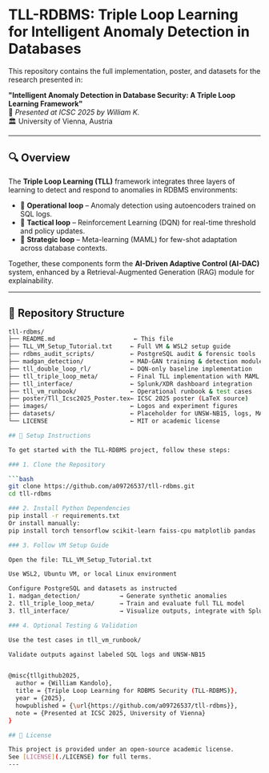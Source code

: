 # TLL-RDBMS: Triple Loop Learning for Intelligent Anomaly Detection in Databases

This repository contains the full implementation, poster, and datasets for the research presented in:

**"Intelligent Anomaly Detection in Database Security: A Triple Loop Learning Framework"**  
📍 *Presented at ICSC 2025 by William K.*  
🏛 University of Vienna, Austria

---

## 🔍 Overview

The **Triple Loop Learning (TLL)** framework integrates three layers of learning to detect and respond to anomalies in RDBMS environments:

- 🔁 **Operational loop** – Anomaly detection using autoencoders trained on SQL logs.
- 🧠 **Tactical loop** – Reinforcement Learning (DQN) for real-time threshold and policy updates.
- 🎯 **Strategic loop** – Meta-learning (MAML) for few-shot adaptation across database contexts.

Together, these components form the **AI-Driven Adaptive Control (AI-DAC)** system, enhanced by a Retrieval-Augmented Generation (RAG) module for explainability.

---

## 📁 Repository Structure

```bash
tll-rdbms/
├── README.md                      ← This file
├── TLL_VM_Setup_Tutorial.txt     ← Full VM & WSL2 setup guide
├── rdbms_audit_scripts/          ← PostgreSQL audit & forensic tools
├── madgan_detection/             ← MAD-GAN training & detection module
├── tll_double_loop_rl/           ← DQN-only baseline implementation
├── tll_triple_loop_meta/         ← Final TLL implementation with MAML
├── tll_interface/                ← Splunk/XDR dashboard integration
├── tll_vm_runbook/               ← Operational runbook & test cases
├── poster/Tll_Icsc2025_Poster.tex← ICSC 2025 poster (LaTeX source)
├── images/                       ← Logos and experiment figures
├── datasets/                     ← Placeholder for UNSW-NB15, logs, MAD-GAN outputs
└── LICENSE                       ← MIT or academic license

## 🚀 Setup Instructions

To get started with the TLL-RDBMS project, follow these steps:

### 1. Clone the Repository

```bash
git clone https://github.com/a09726537/tll-rdbms.git
cd tll-rdbms

### 2. Install Python Dependencies
pip install -r requirements.txt
Or install manually:
pip install torch tensorflow scikit-learn faiss-cpu matplotlib pandas

### 3. Follow VM Setup Guide

Open the file: TLL_VM_Setup_Tutorial.txt

Use WSL2, Ubuntu VM, or local Linux environment

Configure PostgreSQL and datasets as instructed
1. madgan_detection/           → Generate synthetic anomalies
2. tll_triple_loop_meta/       → Train and evaluate full TLL model
3. tll_interface/              → Visualize outputs, integrate with Splunk

### 4. Optional Testing & Validation

Use the test cases in tll_vm_runbook/

Validate outputs against labeled SQL logs and UNSW-NB15


@misc{tllgithub2025,
  author = {William Kandolo},
  title = {Triple Loop Learning for RDBMS Security (TLL-RDBMS)},
  year = {2025},
  howpublished = {\url{https://github.com/a09726537/tll-rdbms}},
  note = {Presented at ICSC 2025, University of Vienna}
}

## 📜 License

This project is provided under an open-source academic license.  
See [LICENSE](./LICENSE) for full terms.
---



